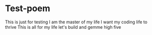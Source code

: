 # Test-poem
This is just for testing
I am the master of my life
I want my coding life to thrive
This is all for my life
let's build and gemme high five
